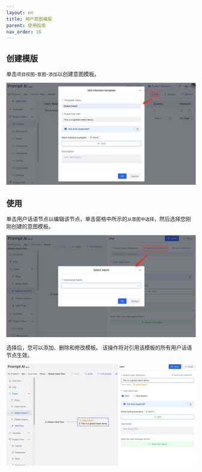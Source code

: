 ```yaml
---
layout: en
title: 用户意图模版
parent: 使用指南
nav_order: 16
---
```

## 创建模版
单击`项目视图`-`意图`-`添加`以创建意图模板。

![global_intent_create.jpg](/assets/images/tutorial/global_intent_create.jpg)

## 使用
单击用户话语节点以编辑该节点，单击窗格中所示的`从意图中选择`，然后选择您刚刚创建的意图模板。

![global_intent_use.jpg](/assets/images/tutorial/global_intent_use.jpg)

选择后，您可以添加、删除和修改模板。 该操作将对引用该模板的所有用户话语节点生效。

![global_intent_use_success.jpg](/assets/images/tutorial/global_intent_use_success.jpg)
